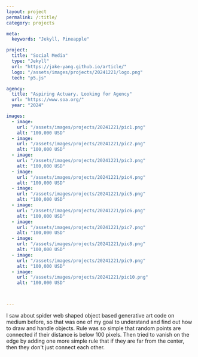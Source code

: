 ```yaml
---
layout: project
permalink: /:title/
category: projects

meta:
  keywords: "Jekyll, Pineapple"

project:
  title: "Social Media"
  type: "Jekyll"
  url: "https://jake-yang.github.io/article/"
  logo: "/assets/images/projects/20241221/logo.png"
  tech: "p5.js"

agency:
  title: "Aspiring Actuary. Looking for Agency"
  url: "https://www.soa.org/"
  year: "2024"

images:
  - image:
    url: "/assets/images/projects/20241221/pic1.png"
    alt: "100,000 USD"
  - image:
    url: "/assets/images/projects/20241221/pic2.png"
    alt: "100,000 USD"
  - image:
    url: "/assets/images/projects/20241221/pic3.png"
    alt: "100,000 USD"
  - image:
    url: "/assets/images/projects/20241221/pic4.png"
    alt: "100,000 USD"
  - image:
    url: "/assets/images/projects/20241221/pic5.png"
    alt: "100,000 USD"
  - image:
    url: "/assets/images/projects/20241221/pic6.png"
    alt: "100,000 USD"
  - image:
    url: "/assets/images/projects/20241221/pic7.png"
    alt: "100,000 USD"
  - image:
    url: "/assets/images/projects/20241221/pic8.png"
    alt: "100,000 USD"
  - image:
    url: "/assets/images/projects/20241221/pic9.png"
    alt: "100,000 USD"
  - image:
    url: "/assets/images/projects/20241221/pic10.png"
    alt: "100,000 USD"



---
```


I saw about spider web shaped object based generative art code on medium before, so that was one of my goal to understand and find out how to draw and handle objects. Rule was so simple that random points are connected if their distance is below 100 pixels. Then tried to vanish on the edge by adding one more simple rule that if they are far from the center, then they don't just connect each other.

